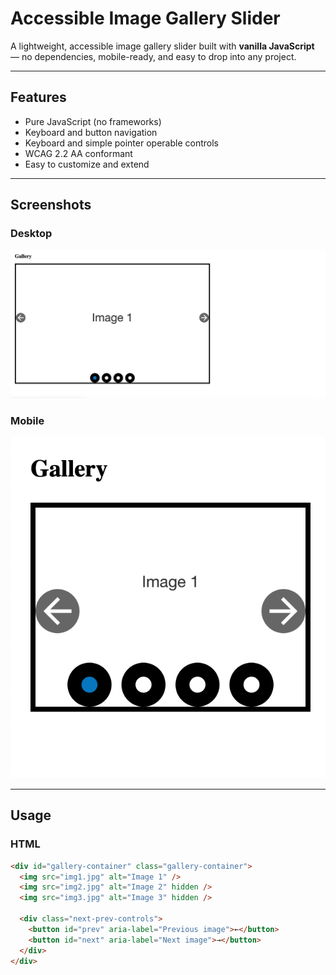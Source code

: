 # Accessible Image Gallery Slider

A lightweight, accessible image gallery slider built with **vanilla JavaScript** — no dependencies, mobile-ready, and easy to drop into any project.

---

## Features

- Pure JavaScript (no frameworks)
- Keyboard and button navigation
- Keyboard and simple pointer operable controls
- WCAG 2.2 AA conformant 
- Easy to customize and extend

---

## Screenshots

### Desktop
![Desktop version of the image gallery, showing 4 dot navigation dots, backwards and forward arrows, and an image showing the text "Image 1"](images/repo/desktop-demo.png)

### Mobile 
![Mobile version of the image gallery, showing 4 dot navigation dots, backwards and forward arrows, and an image showing the text "Image 1"](images/repo/mobile-demo.png)

---

## Usage

### HTML
```html
<div id="gallery-container" class="gallery-container">
  <img src="img1.jpg" alt="Image 1" />
  <img src="img2.jpg" alt="Image 2" hidden />
  <img src="img3.jpg" alt="Image 3" hidden />
  
  <div class="next-prev-controls">
    <button id="prev" aria-label="Previous image">←</button>
    <button id="next" aria-label="Next image">→</button>
  </div>
</div>